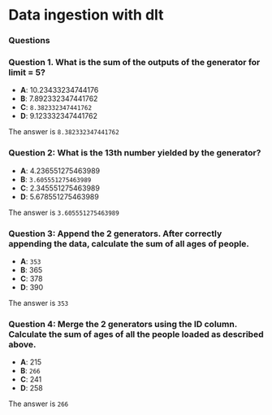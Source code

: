 # Data ingestion with dlt

### Questions

### Question 1.  What is the sum of the outputs of the generator for limit = 5?

- **A**: 10.23433234744176
- **B**: 7.892332347441762
- **C**: `8.382332347441762`
- **D**: 9.123332347441762

The answer is `8.382332347441762`

### Question 2: What is the 13th number yielded by the generator?
- **A**: 4.236551275463989
- **B**: `3.605551275463989`
- **C**: 2.345551275463989
- **D**: 5.678551275463989

The answer is `3.605551275463989`

### Question 3: Append the 2 generators. After correctly appending the data, calculate the sum of all ages of people.
- **A**: `353`
- **B**: 365
- **C**: 378
- **D**: 390

The answer is `353`

### Question 4: Merge the 2 generators using the ID column. Calculate the sum of ages of all the people loaded as described above.
- **A**: 215
- **B**: `266`
- **C**: 241
- **D**: 258

The answer is `266`
